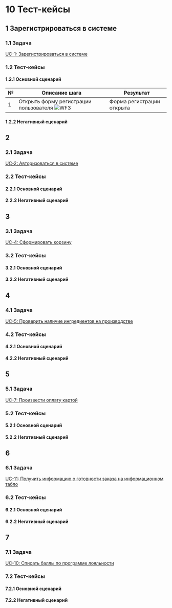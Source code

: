 # 10 Тест-кейсы

## 1 Зарегистрироваться в системе
### 1.1 Задача
[UC-1: Зарегистрироваться в системе](#5221-Зарегистрироваться-в-системе)
### 1.2 Тест-кейсы
#### 1.2.1 Основной сценарий
| №  | Описание шага                          | Результат                           |
|----|------------------------------------|--------------------------------------|
| 1  | Открыть форму регистрации пользователя ![WF3](#WF-3-Форма-регистрации-пользователя) | Форма регистрации открыта |


#### 1.2.2 Негативный сценарий




## 2
### 2.1 Задача
[UC-2: Авторизоваться в системе](#5222-Авторизоваться-в-системе)
### 2.2 Тест-кейсы
#### 2.2.1 Основной сценарий

#### 2.2.2 Негативный сценарий



## 3
### 3.1 Задача
[UC-4: Сформировать корзину](#5224-Сформировать-корзину)
### 3.2 Тест-кейсы
#### 3.2.1 Основной сценарий

#### 3.2.2 Негативный сценарий



## 4
### 4.1 Задача
[UC-5: Проверить наличие ингредиентов на производстве](#5225-Проверить-наличие-ингредиентов-на-производстве)
### 4.2 Тест-кейсы
#### 4.2.1 Основной сценарий

#### 4.2.2 Негативный сценарий



## 5
### 5.1 Задача
[UC-7: Произвести оплату картой](#5227-Произвести-оплату)
### 5.2 Тест-кейсы
#### 5.2.1 Основной сценарий

#### 5.2.2 Негативный сценарий



## 6
### 6.1 Задача
[UC-11: Получить информацию о готовности заказа на информационном табло](#5229-Получить-информацию-о-готовности-заказа-на-информационном-табло)
### 6.2 Тест-кейсы
#### 6.2.1 Основной сценарий

#### 6.2.2 Негативный сценарий


## 7
### 7.1 Задача
[UC-10: Списать баллы по программе лояльности](#5232-Списать-баллы-по-программе-лояльности)
### 7.2 Тест-кейсы
#### 7.2.1 Основной сценарий

#### 7.2.2 Негативный сценарий
